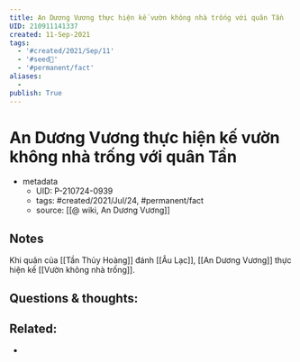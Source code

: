 ```yaml
---
title: An Dương Vương thực hiện kế vườn không nhà trống với quân Tần
UID: 210911141337
created: 11-Sep-2021
tags:
  - '#created/2021/Sep/11'
  - '#seed🥜'
  - '#permanent/fact'
aliases:
  - 
publish: True
---
```

# An Dương Vương thực hiện kế vườn không nhà trống với quân Tần

- metadata
	- UID: P-210724-0939
	- tags: #created/2021/Jul/24, #permanent/fact 
	- source: [[@ wiki, An Dương Vương]]

## Notes
Khi quân của [[Tần Thủy Hoàng]] đánh [[Âu Lạc]], [[An Dương Vương]] thực hiện kế [[Vườn không nhà trống]].

## Questions & thoughts:

## Related:
- 